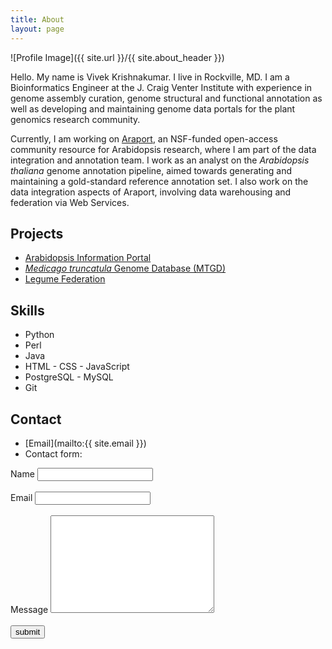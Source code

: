 ```yaml
---
title: About
layout: page
---
```

<style>
img { width: 60%; margin: 0 auto; display: block; }
.alert {
    margin-bottom: 10px;
    color: #3c763d;
    background-color: #dff0d8;
    padding: 20px;
    border-color: #d6e9c6;
    display: none;
}
</style>

![Profile Image]({{ site.url }}/{{ site.about_header }})

<p>Hello. My name is Vivek Krishnakumar. I live in Rockville, MD. I am a
Bioinformatics Engineer at the J. Craig Venter Institute with experience in
genome assembly curation, genome structural and functional annotation as well
as developing and maintaining genome data portals for the plant genomics
research community.</p>

<p>Currently, I am working on <a href="https://www.araport.org">Araport</a>,
an NSF-funded open-access community resource for Arabidopsis research,
where I am part of the data integration and annotation team. I work as an
analyst on the <i>Arabidopsis thaliana</i> genome annotation pipeline, aimed
towards generating and maintaining a gold-standard reference annotation set.
I also work on the data integration aspects of Araport, involving data
warehousing and federation via Web Services.</p>

<h2>Projects</h2>

<ul>
	<li><a href="https://www.araport.org/">Arabidopsis Information Portal</a></li>
	<li><a href="http://www.medicagogenome.org/"><i>Medicago truncatula</i> Genome Database (MTGD)</a></li>
	<li><a href="http://www.legumefederation.org/">Legume Federation</a></li>
</ul>

<h2>Skills</h2>

<ul class="skill-list">
	<li>Python</li>
	<li>Perl</li>
	<li>Java</li>
	<li>HTML - CSS - JavaScript</li>
	<li>PostgreSQL - MySQL</li>
	<li>Git</li>
</ul>

<h2>Contact</h2>

+ [Email](mailto:{{ site.email }})
+ Contact form:
<div class="alert" id="alert-box">
	Your message was sent! I’ll get back to you soon. Thanks!
</div>
<form accept-charset="UTF-8" action="http://pooleapp.com/stash/d73cf94b-8769-4867-af89-ff0c012f48fb/" id="contact-format" method="POST">
	<input type="hidden" name="utf8" value="x">
	<input type="hidden" name="redirect_to" value="{{ site.url }}/about?form=ok#alert-box">
	<label for="name">Name</label> <input type="text" name="name" id="name"><br /><br />
	<label for="email">Email</label> <input type="email" name="email" id="email"><br /><br />
	<label for="msg">Message</label> <textarea name="msg" id="msg" cols="30" rows="10"></textarea>
	<br /><br />
	<input type="submit" value="submit" />
</form>

